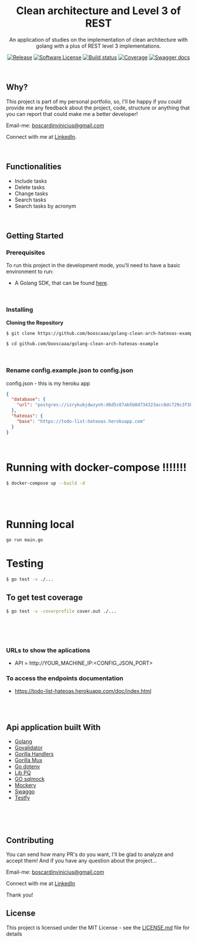 <p align="center">
  <h1 align="center">Clean architecture and Level 3 of REST</h1>
  <p align="center">An application of studies on the implementation of clean architecture with golang with a plus of REST level 3 implementations.</p>
  <p align="center">
    <a href="https://github.com/booscaaa/golang-clean-arch-hateoas-example/releases/latest"><img alt="Release" src="https://img.shields.io/github/v/release/booscaaa/golang-clean-arch-hateoas-example.svg?style=for-the-badge"></a>
    <a href="/LICENSE"><img alt="Software License" src="https://img.shields.io/badge/license-MIT-red.svg?style=for-the-badge"></a>
    <a href="https://github.com/booscaaa/golang-clean-arch-hateoas-example/actions?query=workflow%3ADeploy"><img alt="Build status" src="https://img.shields.io/github/workflow/status/booscaaa/golang-clean-arch-hateoas-example/Test?style=for-the-badge"></a>
    <a href="https://codecov.io/gh/booscaaa/golang-clean-arch-hateoas-example"><img alt="Coverage" src="https://img.shields.io/codecov/c/github/booscaaa/golang-clean-arch-hateoas-example/master.svg?style=for-the-badge"></a>
    <a href="https://todo-list-hateoas.herokuapp.com/doc/index.html"><img alt="Swagger docs" src="https://img.shields.io/badge/api docs-swagger-purple?style=for-the-badge"></a>
  </p>
</p>

<br>

## Why?

This project is part of my personal portfolio, so, I'll be happy if you could provide me any feedback about the project, code, structure or anything that you can report that could make me a better developer!

Email-me: boscardinvinicius@gmail.com

Connect with me at [LinkedIn](https://www.linkedin.com/in/booscaaa/).

<br>

## Functionalities

- Include tasks
- Delete tasks
- Change tasks
- Search tasks
- Search tasks by acronym

<br>

## Getting Started

### Prerequisites

To run this project in the development mode, you'll need to have a basic environment to run:

- A Golang SDK, that can be found [here](https://golang.org/).

<br>

### Installing

**Cloning the Repository**

```bash
$ git clone https://github.com/booscaaa/golang-clean-arch-hateoas-example

$ cd github.com/booscaaa/golang-clean-arch-hateoas-example
```

<br>

### Rename config.example.json to config.json

config.json - this is my heroku app

```json
{
  "database": {
    "url": "postgres://izrykubjdwzynh:d6d5c87ab5b0d734323acc8dc729c3f389f4368c8dc73cbd9be844bce3173fb2@ec2-50-16-198-4.compute-1.amazonaws.com:5432/d6r28h5h9fqrn3"
  },
  "hateoas": {
    "base": "https://todo-list-hateoas.herokuapp.com"
  }
}

```

<br>

# Running with docker-compose !!!!!!!
```bash
$ docker-compose up --build -d
```
<br>
<br>

# Running local

```bash
go run main.go
```

# Testing

```bash
$ go test -v ./... 
```

## To get test coverage
```bash
$ go test -v -coverprofile cover.out ./...
```

<br>
<br>
<br>



### URLs to show the aplications

- API = http://YOUR_MACHINE_IP:<CONFIG_JSON_PORT>

### To access the endpoints documentation

- https://todo-list-hateoas.herokuapp.com/doc/index.html

<br>
<br>


## Api application built With

- [Golang](https://golang.org/)
- [Govalidator](https://github.com/asaskevich/govalidator)
- [Gorilla Handlers](https://github.com/gorilla/handlers)
- [Gorilla Mux](https://github.com/gorilla/mux)
- [Go dotenv](https://github.com/joho/godotenv)
- [Lib PQ](https://github.com/lib/pq)
- [GO sqlmock](https://github.com/DATA-DOG/go-sqlmock)
- [Mockery](https://github.com/vektra/mockery/v2)
- [Swaggo](https://github.com/swaggo/http-swagger)
- [Testfy](https://github.com/stretchr/testify)

<br>
<br>
<br>

## Contributing

You can send how many PR's do you want, I'll be glad to analyze and accept them! And if you have any question about the project...

Email-me: boscardinvinicius@gmail.com

Connect with me at [LinkedIn](https://www.linkedin.com/in/booscaaa/)

Thank you!

## License

This project is licensed under the MIT License - see the [LICENSE.md](https://github.com/booscaaa/golang-clean-arch-hateoas-example/blob/master/LICENSE) file for details
